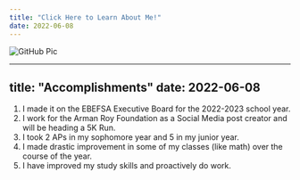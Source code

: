 ```yaml
---
title: "Click Here to Learn About Me!"
date: 2022-06-08
---
```


![GitHub Pic](https://user-images.githubusercontent.com/84579954/121763205-0f315400-cb08-11eb-818d-65590e35c483.JPG)

---
title: "Accomplishments"
date: 2022-06-08
---
1) I made it on the EBEFSA Executive Board for the 2022-2023 school year. 
2) I work for the Arman Roy Foundation as a Social Media post creator and will be heading a 5K Run. 
3) I took 2 APs in my sophomore year and 5 in my junior year. 
4) I made drastic improvement in some of my classes (like math) over the course of the year.
5) I have improved my study skills and proactively do work. 
